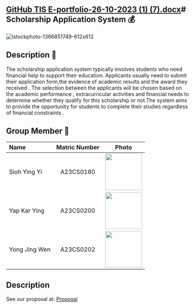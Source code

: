 [GitHub TIS E-portfolio-26-10-2023 (1) (7).docx](https://github.com/jjn7702/SECJ1023-PT2/files/15107758/GitHub.TIS.E-portfolio-26-10-2023.1.7.docx)# Scholarship Application System 💰
---
![istockphoto-1366851749-612x612](https://github.com/jjn7702/SECJ1023-PT2/assets/152403691/9b53abea-f5bf-4d33-927b-2993e7f20617)






## Description 📃
The scholarship application system typically involves students who need financial help to support their education. Applicants usually need to submit their application form,the evidence  of  academic results and the award they received . The selection between the applicants will be chosen based on the academic performance , extracurricular activities and financial needs to determine whether they qualify for this scholarship or not.The system aims to provide the opportunity for students to complete their studies regardless of financial constraints . 


## Group Member :runner:


| Name             | Matric Number | Photo                                                         |
| :---------------- | :-------------: | :------------------------------------------------------------: |
| Sioh Ying Yi        | A23CS0180        | <img src="https://github.com/jjn7702/SECJ1023-PT2/assets/152403691/9175f304-0ca8-4545-a670-2721988d08a7" width="100px">|
| Yap Kar Ying         | A23CS0200        | <img src="https://github.com/jjn7702/SECJ1023-PT2/assets/152403691/16d60c55-7d75-475c-9332-04fc46fa71da" width="100px">|
| Yong Jing Wen            | A23CS0202     | <img src="https://github.com/jjn7702/SECJ1023-PT2/assets/152403691/d9e8833b-fddd-4694-a9d4-98debdcaac01" width="100"> |



## Description
See our proposal at: [Proposal](https://github.com/jjn7702/SECJ1023-PT2/tree/main/Submission/sec08_23242/3Square/Proposal)
